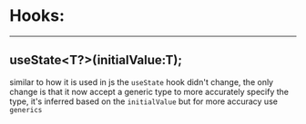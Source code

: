 # Hooks:

---

## useState<T?>(initialValue:T);

similar to how it is used in js the `useState` hook didn't change, the only change is that it now accept a generic type to more accurately specify the type, it's inferred based on the `initialValue` but for more accuracy use `generics`